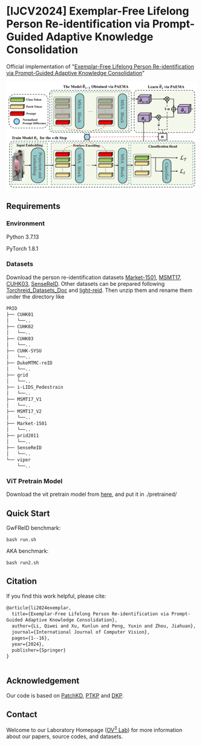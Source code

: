 # [IJCV2024] Exemplar-Free Lifelong Person Re-identification via Prompt-Guided Adaptive Knowledge Consolidation

Official implementation of "[Exemplar-Free Lifelong Person Re-identification via Prompt-Guided Adaptive Knowledge Consolidation](https://link.springer.com/article/10.1007/s11263-024-02110-x)"


<p align="center"><img src="./files/pipeline.png" align="center" width="750"></p>

## Requirements

### Environment
Python 3.7.13

PyTorch 1.8.1

### Datasets
Download the person re-identification datasets [Market-1501](https://drive.google.com/file/d/0B8-rUzbwVRk0c054eEozWG9COHM/view), [MSMT17](http://www.pkuvmc.com/dataset.html), [CUHK03](https://github.com/zhunzhong07/person-re-ranking/tree/master/evaluation/data/CUHK03), [SenseReID](https://drive.google.com/file/d/0B56OfSrVI8hubVJLTzkwV2VaOWM/view?resourcekey=0-PKtdd5m_Jatmi2n9Kb_gFQ). Other datasets can be prepared following [Torchreid_Datasets_Doc](https://kaiyangzhou.github.io/deep-person-reid/datasets.html) and [light-reid](https://github.com/wangguanan/light-reid).
Then unzip them and rename them under the directory like
```
PRID
├── CUHK01
│   └──..
├── CUHK02
│   └──..
├── CUHK03
│   └──..
├── CUHK-SYSU
│   └──..
├── DukeMTMC-reID
│   └──..
├── grid
│   └──..
├── i-LIDS_Pedestrain
│   └──..
├── MSMT17_V1
│   └──..
├── MSMT17_V2
│   └──..
├── Market-1501
│   └──..
├── prid2011
│   └──..
├── SenseReID
│   └──..
└── viper
    └──..
```

### ViT Pretrain Model
Download the vit pretrain model from [here](https://github.com/rwightman/pytorch-image-models/releases/download/v0.1-vitjx/jx_vit_base_p16_224-80ecf9dd.pth), and put it in ./pretrained/ 
## Quick Start
GwFReID benchmark:
```shell
bash run.sh 
```

AKA benchmark:
```shell
bash run2.sh 
```



## Citation
If you find this work helpful, please cite:
```
@article{li2024exemplar,
  title={Exemplar-Free Lifelong Person Re-identification via Prompt-Guided Adaptive Knowledge Consolidation},
  author={Li, Qiwei and Xu, Kunlun and Peng, Yuxin and Zhou, Jiahuan},
  journal={International Journal of Computer Vision},
  pages={1--16},
  year={2024},
  publisher={Springer}
}


```

## Acknowledgement
Our code is based on [PatchKD](https://github.com/feifeiobama/PatchKD), [PTKP](https://github.com/g3956/PTKP) and [DKP](https://github.com/zhoujiahuan1991/CVPR2024-DKP).

## Contact

Welcome to our Laboratory Homepage ([OV<sup>3</sup> Lab](https://zhoujiahuan1991.github.io/)) for more information about our papers, source codes, and datasets.
